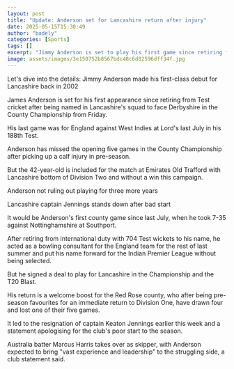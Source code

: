 ```yaml
---
layout: post
title: "Update: Anderson set for Lancashire return after injury"
date: 2025-05-15T15:30:49
author: "badely"
categories: [Sports]
tags: []
excerpt: "Jimmy Anderson is set to play his first game since retiring from England duty for Lancashire against Derbyshire."
image: assets/images/3e150752b8567bdc48c6d82596dff34f.jpg
---
```


Let's dive into the details: Jimmy Anderson made his first-class debut for Lancashire back in 2002

James Anderson is set for his first appearance since retiring from Test cricket after being named in Lancashire's squad to face Derbyshire in the County Championship from Friday.

His last game was for England against West Indies at Lord's last July in his 188th Test.

Anderson has missed the opening five games in the County Championship after picking up a calf injury in pre-season.

But the 42-year-old is included for the match at Emirates Old Trafford with Lancashire bottom of Division Two and without a win this campaign.     

Anderson not ruling out playing for three more years

Lancashire captain Jennings stands down after bad start

It would be Anderson's first county game since last July, when he took 7-35 against Nottinghamshire at Southport.

After retiring from international duty with 704 Test wickets to his name, he acted as a bowling consultant for the England team for the rest of last summer and put his name forward for the Indian Premier League without being selected.

But he signed a deal to play for Lancashire in the Championship and the T20 Blast.

His return is a welcome boost for the Red Rose county, who after being pre-season favourites for an immediate return to Division One, have drawn four and lost one of their five games.

It led to the resignation of captain Keaton Jennings earlier this week and a statement apologising for the club's poor start to the season.

Australia batter Marcus Harris takes over as skipper, with Anderson expected to bring "vast experience and leadership" to the struggling side, a club statement said.    

